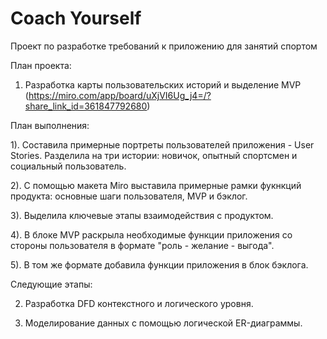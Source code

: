 # Coach Yourself 
Проект по разработке требований к приложению для занятий спортом 

План проекта: 

1. Разработка карты пользовательских историй и выделение MVP (https://miro.com/app/board/uXjVI6Ug_j4=/?share_link_id=361847792680)
   
  План выполнения: 

  1). Составила примерные портреты пользователей приложения - User Stories. Разделила на три истории: новичок, опытный спортсмен и социальный пользователь. 

  2). С помощью макета Miro выставила примерные рамки фукнкций продукта: основные шаги пользователя, MVP и бэклог. 

  3). Выделила ключевые этапы взаимодействия с продуктом. 

  4). В блоке MVP раскрыла необходимые функции приложения со стороны пользователя в формате "роль - желание - выгода". 

  5). В том же формате добавила функции приложения в блок бэклога.

Следующие этапы: 

2. Разработка DFD контекстного и логического уровня.
   
3. Моделирование данных с помощью логической ER-диаграммы.
